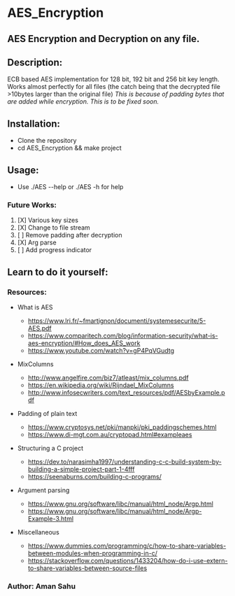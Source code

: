 # AES_Encryption
AES Encryption and Decryption on any file.
---
## Description:
   ECB based AES implementation for 128 bit, 192 bit and 256 bit key length. 
   Works almost perfectly for all files (the catch being that the decrypted file >10bytes larger than the original file) 
   _This is because of padding bytes that are added while encryption. This is to be fixed soon._

## Installation:
   * Clone the repository
   * cd AES_Encryption && make project
   
## Usage:
   * Use ./AES --help or ./AES -h for help

### Future Works:
  1. [X] Various key sizes
  2. [X] Change to file stream
  3. [ ] Remove padding after decryption
  4. [X] Arg parse
  5. [ ] Add progress indicator


## Learn to do it yourself:
### Resources: 

   * What is AES
      * https://www.lri.fr/~fmartignon/documenti/systemesecurite/5-AES.pdf
      * https://www.comparitech.com/blog/information-security/what-is-aes-encryption/#How_does_AES_work
      * https://www.youtube.com/watch?v=gP4PqVGudtg
   
   * MixColumns
      * http://www.angelfire.com/biz7/atleast/mix_columns.pdf
      * https://en.wikipedia.org/wiki/Rijndael_MixColumns
      * http://www.infosecwriters.com/text_resources/pdf/AESbyExample.pdf
   
   * Padding of plain text
      * https://www.cryptosys.net/pki/manpki/pki_paddingschemes.html
      * https://www.di-mgt.com.au/cryptopad.html#exampleaes
   
   * Structuring a C project
      * https://dev.to/narasimha1997/understanding-c-c-build-system-by-building-a-simple-project-part-1-4fff
      * https://seenaburns.com/building-c-programs/
   
   * Argument parsing
      * https://www.gnu.org/software/libc/manual/html_node/Argp.html
      * https://www.gnu.org/software/libc/manual/html_node/Argp-Example-3.html
   
   * Miscellaneous
      * https://www.dummies.com/programming/c/how-to-share-variables-between-modules-when-programming-in-c/
      * https://stackoverflow.com/questions/1433204/how-do-i-use-extern-to-share-variables-between-source-files

### Author: Aman Sahu

